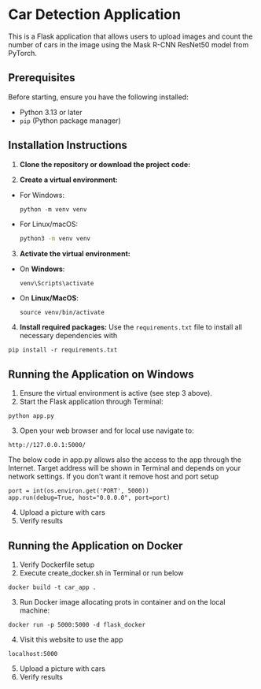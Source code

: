 # Car Detection Application

This is a Flask application that allows users to upload images and count the number of cars in the image using the Mask R-CNN ResNet50 model from PyTorch.

## Prerequisites

Before starting, ensure you have the following installed:
- Python 3.13 or later
- `pip` (Python package manager)

## Installation Instructions

1. **Clone the repository or download the project code:**

2. **Create a virtual environment:**
-  For Windows:
    ```powershell
    python -m venv venv
    ```

- For Linux/macOS:
    ```bash
    python3 -m venv venv
    ```

3. **Activate the virtual environment:**
- On **Windows**:
  ```
  venv\Scripts\activate
  ```
- On **Linux/MacOS**:
  ```
  source venv/bin/activate
  ```

4. **Install required packages:**
Use the `requirements.txt` file to install all necessary dependencies with
```
pip install -r requirements.txt
```

## Running the Application on Windows

1. Ensure the virtual environment is active (see step 3 above).
2. Start the Flask application through Terminal: 
```
python app.py
```
3. Open your web browser and for local use navigate to: 
```
http://127.0.0.1:5000/
```

The below code in app.py allows also the access to the app through the Internet.
Target address will be  shown in Terminal and depends on your network settings.
If you don't want it remove host and port setup

```
port = int(os.environ.get('PORT', 5000))
app.run(debug=True, host="0.0.0.0", port=port)
```
4. Upload a picture with cars
5. Verify results

## Running the Application on Docker

1. Verify Dockerfile setup
2. Execute create_docker.sh in Terminal or run below
```
docker build -t car_app .
```
3. Run Docker image allocating prots in container and on the local machine: 
```
docker run -p 5000:5000 -d flask_docker
```

4. Visit this website to use the app

```
localhost:5000
```
5. Upload a picture with cars
6. Verify results